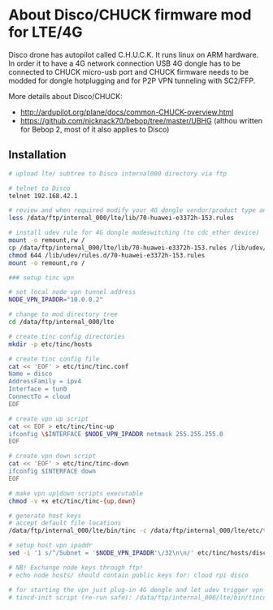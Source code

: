 # About Disco/CHUCK firmware mod for LTE/4G

Disco drone has autopilot called C.H.U.C.K. It runs linux on ARM hardware. In order it to have a 4G network connection USB 4G dongle has to be connected to CHUCK micro-usb port and CHUCK firmware needs to be modded for dongle hotplugging and for P2P VPN tunneling with SC2/FFP. 

More details about Disco/CHUCK:
* http://ardupilot.org/plane/docs/common-CHUCK-overview.html
* https://github.com/nicknack70/bebop/tree/master/UBHG (althou written for Bebop 2, most of it also applies to Disco)

## Installation

```bash
# upload lte/ subtree to Disco internal000 directory via ftp

# telnet to Disco
telnet 192.168.42.1

# review and when required modify your 4G dongle vendor/product type and interface details
less /data/ftp/internal_000/lte/lib/70-huawei-e3372h-153.rules

# install udev rule for 4G dongle modeswitching (to cdc_ether device)
mount -o remount,rw /
cp /data/ftp/internal_000/lte/lib/70-huawei-e3372h-153.rules /lib/udev/rules.d/
chmod 644 /lib/udev/rules.d/70-huawei-e3372h-153.rules
mount -o remount,ro /

### setup tinc vpn

# set local node vpn tunnel address
NODE_VPN_IPADDR="10.0.0.2"

# change to mod directory tree
cd /data/ftp/internal_000/lte

# create tinc config directories
mkdir -p etc/tinc/hosts

# create tinc config file
cat << 'EOF' > etc/tinc/tinc.conf
Name = disco
AddressFamily = ipv4
Interface = tun0
ConnectTo = cloud
EOF

# create vpn up script
cat << EOF > etc/tinc/tinc-up
ifconfig \$INTERFACE $NODE_VPN_IPADDR netmask 255.255.255.0
EOF

# create vpn down script
cat << 'EOF' > etc/tinc/tinc-down
ifconfig $INTERFACE down
EOF

# make vpn up|down scripts executable
chmod -v +x etc/tinc/tinc-{up,down}

# generate host keys
# accept default file locations
/data/ftp/internal_000/lte/bin/tinc -c /data/ftp/internal_000/lte/etc/tinc generate-keys

# setup host vpn ipaddr
sed -i '1 s/^/Subnet = '$NODE_VPN_IPADDR'\/32\n\n/' etc/tinc/hosts/disco

# NB! Exchange node keys through ftp!
# echo node hosts/ should contain public keys for: cloud rpi disco

# for starting the vpn just plug-in 4G dongle and let udev trigger vpn init scripts
# tincd-init script (re-run safe): /data/ftp/internal_000/lte/bin/tincd-init
```
